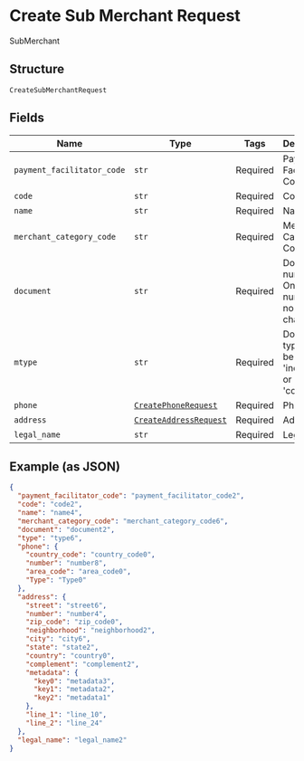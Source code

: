 
# Create Sub Merchant Request

SubMerchant

## Structure

`CreateSubMerchantRequest`

## Fields

| Name | Type | Tags | Description |
|  --- | --- | --- | --- |
| `payment_facilitator_code` | `str` | Required | Payment Facilitator Code |
| `code` | `str` | Required | Code |
| `name` | `str` | Required | Name |
| `merchant_category_code` | `str` | Required | Merchant Category Code |
| `document` | `str` | Required | Document number. Only numbers, no special characters. |
| `mtype` | `str` | Required | Document type. Can be either 'individual' or 'company' |
| `phone` | [`CreatePhoneRequest`](../../doc/models/create-phone-request.md) | Required | Phone |
| `address` | [`CreateAddressRequest`](../../doc/models/create-address-request.md) | Required | Address |
| `legal_name` | `str` | Required | Legal name |

## Example (as JSON)

```json
{
  "payment_facilitator_code": "payment_facilitator_code2",
  "code": "code2",
  "name": "name4",
  "merchant_category_code": "merchant_category_code6",
  "document": "document2",
  "type": "type6",
  "phone": {
    "country_code": "country_code0",
    "number": "number8",
    "area_code": "area_code0",
    "Type": "Type0"
  },
  "address": {
    "street": "street6",
    "number": "number4",
    "zip_code": "zip_code0",
    "neighborhood": "neighborhood2",
    "city": "city6",
    "state": "state2",
    "country": "country0",
    "complement": "complement2",
    "metadata": {
      "key0": "metadata3",
      "key1": "metadata2",
      "key2": "metadata1"
    },
    "line_1": "line_10",
    "line_2": "line_24"
  },
  "legal_name": "legal_name2"
}
```

